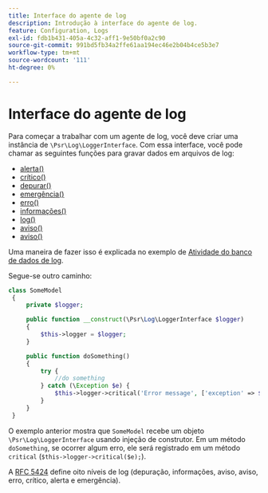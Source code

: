 ```yaml
---
title: Interface do agente de log
description: Introdução à interface do agente de log.
feature: Configuration, Logs
exl-id: fdb1b431-405a-4c32-aff1-9e50bf0a2c90
source-git-commit: 991bd5fb34a2ffe61aa194ec46e2b04b4ce5b3e7
workflow-type: tm+mt
source-wordcount: '111'
ht-degree: 0%

---
```


# Interface do agente de log

Para começar a trabalhar com um agente de log, você deve criar uma instância de `\Psr\Log\LoggerInterface`. Com essa interface, você pode chamar as seguintes funções para gravar dados em arquivos de log:

- [alerta()](https://github.com/php-fig/log/blob/master/src/LoggerInterface.php#L43)
- [crítico()](https://github.com/php-fig/log/blob/master/src/LoggerInterface.php#L55)
- [depurar()](https://github.com/php-fig/log/blob/master/src/LoggerInterface.php#L111)
- [emergência()](https://github.com/php-fig/log/blob/master/src/LoggerInterface.php#L30)
- [erro()](https://github.com/php-fig/log/blob/master/src/LoggerInterface.php#L66)
- [informações()](https://github.com/php-fig/log/blob/master/src/LoggerInterface.php#L101)
- [log()](https://github.com/php-fig/log/blob/master/src/LoggerInterface.php#L122)
- [aviso()](https://github.com/php-fig/log/blob/master/src/LoggerInterface.php#L89)
- [aviso()](https://github.com/php-fig/log/blob/master/src/LoggerInterface.php#L79)

Uma maneira de fazer isso é explicada no exemplo de [Atividade do banco de dados de log](../logs/database-activity.md).

Segue-se outro caminho:

```php
class SomeModel
 {
     private $logger;

     public function __construct(\Psr\Log\LoggerInterface $logger)
     {
         $this->logger = $logger;
     }

     public function doSomething()
     {
         try {
             //do something
         } catch (\Exception $e) {
             $this->logger->critical('Error message', ['exception' => $e]);
         }
     }
 }
```

O exemplo anterior mostra que `SomeModel` recebe um objeto `\Psr\Log\LoggerInterface` usando injeção de construtor. Em um método `doSomething`, se ocorrer algum erro, ele será registrado em um método `critical` (`$this->logger->critical($e);`).

A [RFC 5424](https://datatracker.ietf.org/doc/html/rfc5424) define oito níveis de log (depuração, informações, aviso, aviso, erro, crítico, alerta e emergência).
